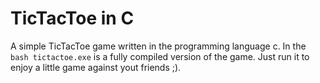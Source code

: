# TicTacToe in C
A simple TicTacToe game written in the programming language c. In the ```bash tictactoe.exe``` is a fully compiled version of the game. Just run it to enjoy a little game against yout friends ;).
